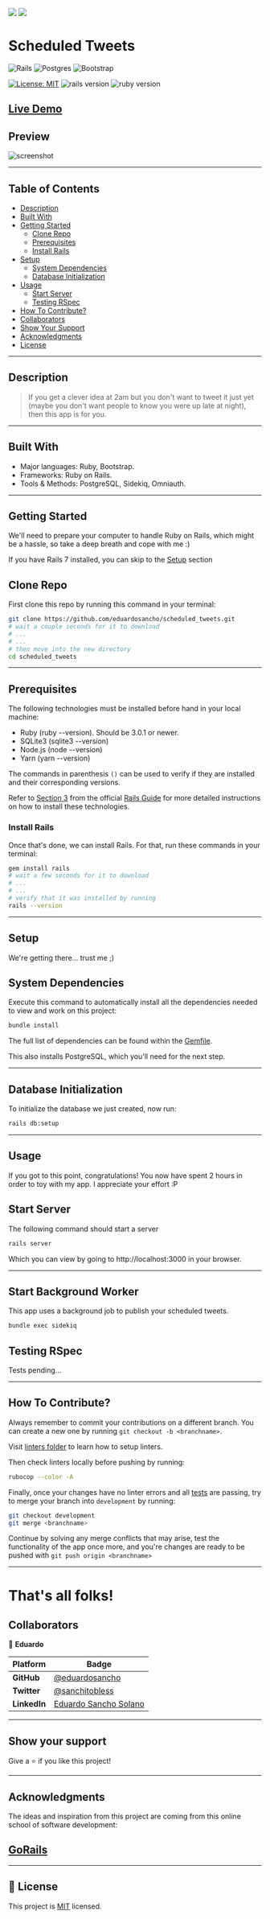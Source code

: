 ![](https://img.shields.io/static/v1?label=BY&message=eduardosancho&color=purple)
![](https://img.shields.io/badge/GoRails-red)

# Scheduled Tweets
![Rails](https://img.shields.io/badge/rails-%23CC0000.svg?style=for-the-badge&logo=ruby-on-rails&logoColor=white)
![Postgres](https://img.shields.io/badge/postgres-%23316192.svg?style=for-the-badge&logo=postgresql&logoColor=white)
![Bootstrap](https://img.shields.io/badge/bootstrap-%23563D7C.svg?style=for-the-badge&logo=bootstrap&logoColor=white)

[![License: MIT](https://img.shields.io/badge/License-MIT-blue.svg)](./MIT.md)
![rails version](https://img.shields.io/badge/Rails-7-red)
![ruby version](https://img.shields.io/badge/Ruby-3.x-orange)

## [Live Demo](https://infinite-stream-75498.herokuapp.com/)

## Preview
![screenshot](./screenshot.png)
<hr>

## Table of Contents

- [Description](#description)
- [Built With](#built-with)
- [Getting Started](#getting-started)
  - [Clone Repo](#clone-repo)
  - [Prerequisites](#prerequisites)
  - [Install Rails](#install-rails)
- [Setup](#setup)
  - [System Dependencies](#system-dependencies)
  - [Database Initialization](#database-initialization)
- [Usage](#usage)
  - [Start Server](#start-server)
  - [Testing RSpec](#testing-rspec)
- [How To Contribute?](#how-to-contribute)
- [Collaborators](#collaborators)
- [Show Your Support](#how-your-support)
- [Acknowledgments](#acknowledgments)
- [License](#license)
<hr>

## Description
> If you get a clever idea at 2am but you don't want to tweet it just yet (maybe you don't want people to know you were up late at night), then this app is for you.
<hr>

## Built With

- Major languages: Ruby, Bootstrap.
- Frameworks: Ruby on Rails.
- Tools & Methods: PostgreSQL, Sidekiq, Omniauth.
<hr>

## Getting Started

We'll need to prepare your computer to handle Ruby on Rails, which might be a hassle, so take a deep breath and cope with me :)

If you have Rails 7 installed, you can skip to the [Setup](#setup) section

## Clone Repo

First clone this repo by running this command in your terminal:
~~~ bash
git clone https://github.com/eduardosancho/scheduled_tweets.git
# wait a couple seconds for it to download
# ...
# ...
# then move into the new directory
cd scheduled_tweets
~~~

<hr>

## Prerequisites

The following technologies must be installed before hand in your local machine:

 - Ruby (ruby --version). Should be 3.0.1 or newer.
 - SQLite3 (sqlite3 --version)
 - Node.js (node --version)
 - Yarn (yarn --version)  

The commands in parenthesis `()` can be used to verify if they are installed and their corresponding versions.

Refer to [Section 3](https://guides.rubyonrails.org/v5.1/getting_started.html#:~:text=3%20Creating%20a%20New%20Rails%20Project) from the official [Rails Guide](https://rubyonrails.org/) for more detailed instructions on how to install these technologies.

### Install Rails
Once that's done, we can install Rails. For that, run these commands in your terminal:
~~~ bash
gem install rails
# wait a few seconds for it to download
# ...
# ...
# verify that it was installed by running
rails --version
~~~
<hr>

## Setup

We're getting there... trust me ;)

## System Dependencies

Execute this command to automatically install all the dependencies needed to view and work on this project:

~~~ bash
bundle install
~~~

The full list of dependencies can be found within the [Gemfile](Gemfile).

This also installs PostgreSQL, which you'll need for the next step.
<hr>

## Database Initialization
To initialize the database we just created, now run:
~~~ bash
rails db:setup
~~~
<hr>

## Usage
If you got to this point, congratulations! You now have spent 2 hours in order to toy with my app. I appreciate your effort :P

## Start Server
The following command should start a server
~~~ bash
rails server
~~~
Which you can view by going to http://localhost:3000 in your browser.
<hr>

## Start Background Worker
This app uses a background job to publish your scheduled tweets.
~~~ bash
bundle exec sidekiq
~~~

## Testing RSpec
Tests pending...
<hr>

## How To Contribute?

Always remember to commit your contributions on a different branch. You can create a new one by running `git checkout -b <branchname>`.

Visit [linters folder](.github/workflows/linters.yml) to learn how to setup linters.

Then check linters locally before pushing by running:
~~~ bash
rubocop --color -A
~~~

Finally, once your changes have no linter errors and all [tests](#testing-rails) are passing, try to merge your branch into  `development` by running:
~~~ bash
git checkout development
git merge <branchname>
~~~
Continue by solving any merge conflicts that may arise, test the functionality of the app once more, and you're changes are ready to be pushed with `git push origin <branchname>`
<hr>

# That's all folks!

## Collaborators
👤 **Eduardo**

 Platform | Badge |
 --- | --- |
 **GitHub**  | [@eduardosancho](https://github.com/eduardosancho)
 **Twitter** | [@sanchitobless](https://twitter.com/sanchitobless)
 **LinkedIn** | [Eduardo Sancho Solano](https://www.linkedin.com/in/eduardo-sancho-solano/)
<hr>
 
## Show your support

Give a ⭐️ if you like this project!
<hr>

## Acknowledgments

The ideas and inspiration from this project are coming from this online school of software development:

## [**GoRails**](https://gorails.com/series/rails-for-beginners)
<hr>

## 📝 License

This project is [MIT](./MIT.md) licensed.